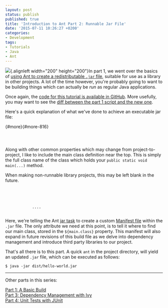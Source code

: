 ```yaml
---
layout: post
status: publish
published: true
title: 'Introduction to Ant Part 2: Runnable Jar File'
date: '2015-07-11 10:26:27 +0200'
categories:
- Development
tags:
- Tutorials
- Java
- Ant
---
```


![](http://shrimpworks.za.net/wp-content/uploads/2015/07/101764-150x150.png){.alignleft
width="200" height="200"}In part 1, we went over the basics of [using
Ant to create a redistributable `.jar`
file](http://shrimpworks.za.net/2015/07/07/introduction-to-ant-part-1-a-basic-build/),
suitable for use as a library in other projects. A lot of the time
however, you're probably going to want to be building things which can
actually be *run* as regular Java applications.

Once again, the [code for this tutorial is available in
GitHub](https://github.com/shrimpza/ant-tutorial/tree/master/part02).
More usefully, you may want to see the [diff between the part 1 script
and the new
one](https://github.com/shrimpza/ant-tutorial/commit/7425d635cfc68444e1abbc4b16ddf2ccb83337f0).

Here's a quick explanation of what we've done to achieve an executable
jar file:

[](){#more}[](){#more-816}

``` {.prettyprint}
    
    
```

Along with other common properties which may change from
project-to-project, I like to include the main class definition near the
top. This is simply the full class name of the class which holds your
`public static void main(...)` method.

When making non-runnable library projects, this may be left blank in the
future.

``` {.prettyprint}
        
            
                
            
            ....
        
```

Here, we're telling the Ant [jar
task](https://ant.apache.org/manual/Tasks/jar.html) to create a custom
[Manifest file](https://ant.apache.org/manual/Tasks/manifest.html)
within the `.jar` file. The only attribute we need at this point, is to
tell it where to find our main class, stored in the `${main.class}`
property. This manifest will also expand in future revisions of this
build file as we delve into dependency management and introduce third
party libraries to our project.

That's all there is to this part. A quick `ant` in the project
directory, will yield an updated `.jar` file, which can be executed as
follows:

`$ java -jar dist/hello-world.jar`

------------------------------------------------------------------------

Other parts in this series:

[Part 1: A Basic
Build](http://shrimpworks.za.net/2015/07/07/introduction-to-ant-part-1-a-basic-build/)\
[Part 3: Dependency Management with
Ivy](http://shrimpworks.za.net/2015/08/07/introduction-to-ant-part-3-dependency-management-with-ivy/)\
[Part 4: Unit Tests with
JUnit](http://shrimpworks.za.net/2015/09/18/introduction-to-ant-part-4-unit-tests-with-junit/)
